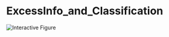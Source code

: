 # ExcessInfo_and_Classification
![Interactive Figure]((https://github.com/asawari17/Excess_info_and_calculation/blob/main/grap_umap.gif))
